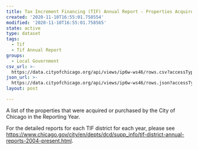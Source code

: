 ```yaml
---
title: Tax Increment Financing (TIF) Annual Report - Properties Acquired/Sold by City
created: '2020-11-10T16:55:01.758554'
modified: '2020-11-10T16:55:01.758565'
state: active
type: dataset
tags:
  - Tif
  - Tif Annual Report
groups:
  - Local Government
csv_url: >-
  https://data.cityofchicago.org/api/views/ip6w-ws46/rows.csv?accessType=DOWNLOAD
json_url: >-
  https://data.cityofchicago.org/api/views/ip6w-ws46/rows.json?accessType=DOWNLOAD
layout: post

---
```

A list of  the properties that were acquired or purchased by the City of Chicago in the Reporting Year.

For the detailed reports for each TIF district for each year, please see https://www.chicago.gov/city/en/depts/dcd/supp_info/tif-district-annual-reports-2004-present.html.
